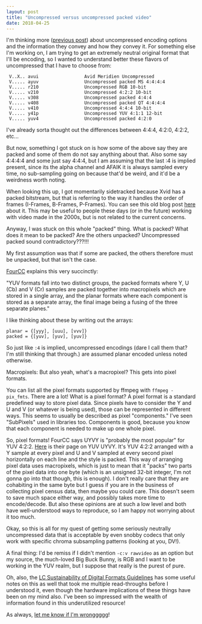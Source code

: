```yaml
---
layout: post
title: "Uncompressed versus uncompressed packed video"
date: 2018-04-25
---
```


I'm thinking more ([previous post](http://bits.ashleyblewer.com/blog/2018/04/03/exploring-codecs-and-data-streams/)) about uncompressed encoding options and the information they convey and how they convey it. For something else I'm working on, I am trying to get an extremely neutral original format that I'll be encoding, so I wanted to understand better these flavors of uncompressed that I have to choose from:


```
 V..X.. avui                 Avid Meridien Uncompressed
 V..... ayuv                 Uncompressed packed MS 4:4:4:4
 V..... r210                 Uncompressed RGB 10-bit
 V..... v210                 Uncompressed 4:2:2 10-bit
 V..... v308                 Uncompressed packed 4:4:4
 V..... v408                 Uncompressed packed QT 4:4:4:4
 V..... v410                 Uncompressed 4:4:4 10-bit
 V..... y41p                 Uncompressed YUV 4:1:1 12-bit
 V..... yuv4                 Uncompressed packed 4:2:0
```



I've already sorta thought out the differences between 4:4:4, 4:2:0, 4:2:2, etc... 

But now, something I got stuck on is how some of the above say they are packed and some of them do not say anything about that. Also some say 4:4:4:4 and some just say 4:4:4, but I am assuming that the last :4 is implied present, since its the alpha channel and AFAIK it is always sampled every time, no sub-sampling going on because that'd be weird, and it'd be a weirdness worth noting.

When looking this up, I got momentarily sidetracked because Xvid has a packed bitstream, but that is referring to the way it handles the order of frames (I-Frames, B-Frames, P-Frames). You can see this old blog post [here](http://itsjustonesandzeros.blogspot.com/2007/01/what-is-packed-bitstream.html) about it. This may be useful to people these days (or in the future) working with video made in the 2000s, but is not related to the current concerns.

Anyway, I was stuck on this whole "packed" thing. What is packed? What does it mean to be packed? Are the others unpacked? Uncompressed packed sound contradictory???!!!

My first assumption was that if some are packed, the others therefore must be unpacked, but that isn't the case. 

[FourCC](http://www.fourcc.org/yuv.php#Packed%20YUV%20Formats) explains this very succinctly:  

"YUV formats fall into two distinct groups, the packed formats where Y, U (Cb) and V (Cr) samples are packed together into macropixels which are stored in a single array, and the planar formats where each component is stored as a separate array, the final image being a fusing of the three separate planes."

I like thinking about these by writing out the arrays:  

```
planar = {[yyy], [uuu], [vvv]}  
packed = {[yuv], [yuv], [yuv]}
```

So just like `:4` is implied, uncompressed encodings (dare I call them that? I'm still thinking that through.) are assumed planar encoded unless noted otherwise. 

Macropixels: But also yeah, what's a macropixel? This gets into pixel formats.

You can list all the pixel formats supported by ffmpeg with `ffmpeg -pix_fmts`. There are a lot! What is a pixel format? A pixel format is a standard predefined way to store pixel data. Since pixels have to consider the Y and U and V (or whatever is being used), those can be represented in different ways. This seems to usually be described as pixel "components." I've seen "SubPixels" used in libraries too. Components is good, because you know that each component is needed to make up one whole pixel. 

So, pixel formats! FourCC says UYVY is "probably the most popular" for YUV 4:2:2. [Here](http://www.fourcc.org/pixel-format/yuv-uyvy/) is their page on YUV UYVY. It's YUV 4:2:2 arranged with a Y sample at every pixel and U and V sampled at every second pixel horizontally on each line and the style is packed. This way of arranging pixel data uses macropixels, which is just to mean that it "packs" two parts of the pixel data into one byte (which is an unsigned 32-bit integer, I'm not gonna go into that though, this is enough). I don't really care that they are cohabiting in the same byte but I guess if you are in the business of collecting pixel census data, then maybe you could care. This doesn't seem to save much space either way, and possibly takes more time to encode/decode. But also these opinions are at such a low level and both have well-understood ways to reproduce, so I am happy not worrying about it too much.

Okay, so this is all for my quest of getting some seriously neutrally uncompressed data that is acceptable by even snobby codecs that only work with specific chroma subsampling patterns (looking at you, DV!).

A final thing: I'd be remiss if I didn't mention `-c:v rawvideo` as an option but my source, the much-loved Big Buck Bunny, is RGB and I want to be working in the YUV realm, but I suppose that really is the purest of pure.

Oh, also, the [LC Sustainability of Digital Formats Guidelines](https://www.loc.gov/preservation/digital/formats/fdd/fdd000352.shtml#notes) has some useful notes on this as well that took me multiple read-throughs before I understood it, even though the hardware implications of these things have been on my mind also. I've been so impressed with the wealth of information found in this underutilized resource!

As always, [let me know if I'm wronggggg](https://twitter.com/ablwr)!